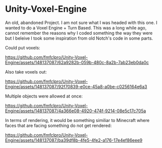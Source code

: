 # Unity-Voxel-Engine
An old, abandoned Project. I am not sure what I was headed with this one. I wanted to do a Voxel Engine + Turn Based.
This was a long while ago, cannot remember the reasons why I coded something the way they were but I beleive I took some inspiration from old Notch's code in some parts.

Could put voxels:


https://github.com/fmfclpro/Unity-Voxel-Engine/assets/148137087/62a9282b-059b-480c-8a2b-7ab23eb0da0c


Also take voxels out:

https://github.com/fmfclpro/Unity-Voxel-Engine/assets/148137087/92f70839-e0ce-45a8-a0be-c0256164e6a3


Multiple objects were allowed at once:


https://github.com/fmfclpro/Unity-Voxel-Engine/assets/148137087/4a366e08-4920-474f-9214-08e5c17c705a

In terms of rendering, it would be something similiar to Minecraft where faces that are facing something do not get rendered:


https://github.com/fmfclpro/Unity-Voxel-Engine/assets/148137087/ba39df8b-4fe5-4fe2-a176-17e4ef86eee9

